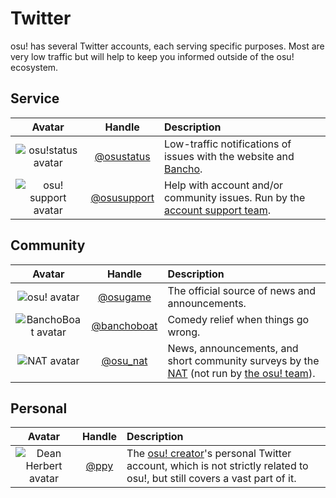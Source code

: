 # Twitter

osu! has several Twitter accounts, each serving specific purposes. Most are very low traffic but will help to keep you informed outside of the osu! ecosystem.

## Service

| Avatar | Handle | Description |
| :-: | :-: | :-- |
| ![osu!status avatar](img/osustatus.jpg) | [@osustatus](https://twitter.com/osustatus) | Low-traffic notifications of issues with the website and [Bancho](/wiki/Bancho_(server)). |
| ![osu! support avatar](img/osusupport.jpg) | [@osusupport](https://twitter.com/osusupport) | Help with account and/or community issues. Run by the [account support team](/wiki/People/The_Team/Account_support_team). |

## Community

| Avatar | Handle | Description |
| :-: | :-: | :-- |
| ![osu! avatar](img/osugame.jpg) | [@osugame](https://twitter.com/osugame) | The official source of news and announcements. |
| ![BanchoBoat avatar](img/banchoboat.jpg) | [@banchoboat](https://twitter.com/banchoboat) | Comedy relief when things go wrong. |
| ![NAT avatar](img/osu_nat.png) | [@osu_nat](https://twitter.com/osu_nat) | News, announcements, and short community surveys by the [NAT](/wiki/People/The_Team/Nomination_Assessment_Team) (not run by [the osu! team](/wiki/People/The_Team#the-team)). |

## Personal

| Avatar | Handle | Description |
| :-: | :-: | :-- |
| ![Dean Herbert avatar](img/ppy.jpg) | [@ppy](https://twitter.com/ppy) | The [osu! creator](/wiki/People/peppy)'s personal Twitter account, which is not strictly related to osu!, but still covers a vast part of it. |
